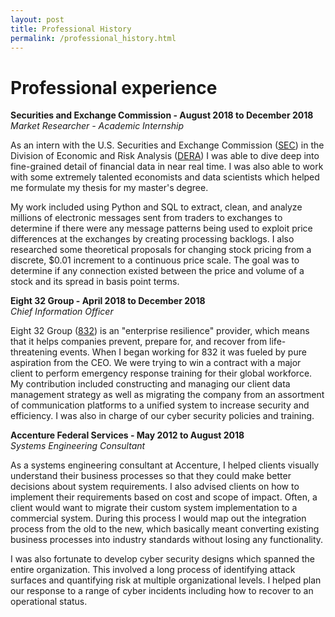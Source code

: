 ```yaml
---
layout: post
title: Professional History
permalink: /professional_history.html
---
```


# Professional experience

**Securities and Exchange Commission - August 2018 to December 2018**  
*Market Researcher - Academic Internship*  

As an intern with the U.S. Securities and Exchange Commission ([SEC](https://www.sec.gov)) in the Division of Economic and Risk Analysis ([DERA](https://www.sec.gov/dera)) I was able to dive deep into fine-grained detail of financial data in near real time. I was also able to work with some extremely talented economists and data scientists which helped me formulate my thesis for my master's degree.  

My work included using Python and SQL to extract, clean, and analyze millions of electronic messages sent from traders to exchanges to determine if there were any message patterns being used to exploit price differences at the exchanges by creating processing backlogs. I also researched some theoretical proposals for changing stock pricing from a discrete, $0.01 increment to a continuous price scale. The goal was to determine if any connection existed between the price and volume of a stock and its spread in basis point terms.  

**Eight 32 Group - April 2018 to December 2018**  
*Chief Information Officer*  

Eight 32 Group ([832](https://www.eight32group.com)) is an "enterprise resilience" provider, which means that it helps companies prevent, prepare for, and recover from life-threatening events. When I began working for 832 it was fueled by pure aspiration from the CEO. We were trying to win a contract with a major client to perform emergency response training for their global workforce. My contribution included constructing and managing our client data management strategy as well as migrating the company from an assortment of communication platforms to a unified system to increase security and efficiency. I was also in charge of our cyber security policies and training.

**Accenture Federal Services - May 2012 to August 2018**  
*Systems Engineering Consultant*  

As a systems engineering consultant at Accenture, I helped clients visually understand their business processes so that they could make better decisions about system requirements. I also advised clients on how to implement their requirements based on cost and scope of impact. Often, a client would want to migrate their custom system implementation to a commercial system. During this process I would map out the integration process from the old to the new, which basically meant converting existing business processes into industry standards without losing any functionality.  

I was also fortunate to develop cyber security designs which spanned the entire organization. This involved a long process of identifying attack surfaces and quantifying risk at multiple organizational levels. I helped plan our response to a range of cyber incidents including how to recover to an operational status. 

